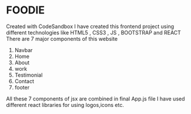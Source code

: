 # FOODIE
Created with CodeSandbox
I have created this frontend project using different technologies like HTML5 , CSS3 , JS , BOOTSTRAP and REACT
There are 7 major components of this website 
1. Navbar
2. Home
3. About
4. work
5. Testimonial
6. Contact
7. footer

All these 7 components of jsx are combined in final App.js file
I have used different react libraries for using logos,icons etc.
 
